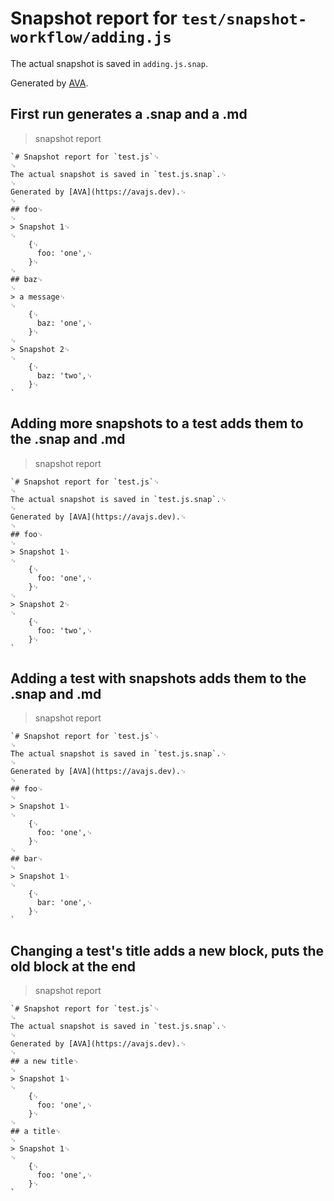 # Snapshot report for `test/snapshot-workflow/adding.js`

The actual snapshot is saved in `adding.js.snap`.

Generated by [AVA](https://avajs.dev).

## First run generates a .snap and a .md

> snapshot report

    `# Snapshot report for `test.js`␊
    ␊
    The actual snapshot is saved in `test.js.snap`.␊
    ␊
    Generated by [AVA](https://avajs.dev).␊
    ␊
    ## foo␊
    ␊
    > Snapshot 1␊
    ␊
        {␊
          foo: 'one',␊
        }␊
    ␊
    ## baz␊
    ␊
    > a message␊
    ␊
        {␊
          baz: 'one',␊
        }␊
    ␊
    > Snapshot 2␊
    ␊
        {␊
          baz: 'two',␊
        }␊
    `

## Adding more snapshots to a test adds them to the .snap and .md

> snapshot report

    `# Snapshot report for `test.js`␊
    ␊
    The actual snapshot is saved in `test.js.snap`.␊
    ␊
    Generated by [AVA](https://avajs.dev).␊
    ␊
    ## foo␊
    ␊
    > Snapshot 1␊
    ␊
        {␊
          foo: 'one',␊
        }␊
    ␊
    > Snapshot 2␊
    ␊
        {␊
          foo: 'two',␊
        }␊
    `

## Adding a test with snapshots adds them to the .snap and .md

> snapshot report

    `# Snapshot report for `test.js`␊
    ␊
    The actual snapshot is saved in `test.js.snap`.␊
    ␊
    Generated by [AVA](https://avajs.dev).␊
    ␊
    ## foo␊
    ␊
    > Snapshot 1␊
    ␊
        {␊
          foo: 'one',␊
        }␊
    ␊
    ## bar␊
    ␊
    > Snapshot 1␊
    ␊
        {␊
          bar: 'one',␊
        }␊
    `

## Changing a test's title adds a new block, puts the old block at the end

> snapshot report

    `# Snapshot report for `test.js`␊
    ␊
    The actual snapshot is saved in `test.js.snap`.␊
    ␊
    Generated by [AVA](https://avajs.dev).␊
    ␊
    ## a new title␊
    ␊
    > Snapshot 1␊
    ␊
        {␊
          foo: 'one',␊
        }␊
    ␊
    ## a title␊
    ␊
    > Snapshot 1␊
    ␊
        {␊
          foo: 'one',␊
        }␊
    `
